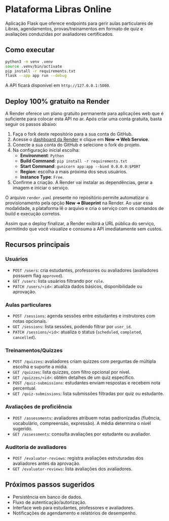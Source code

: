 # Plataforma Libras Online

Aplicação Flask que oferece endpoints para gerir aulas particulares de Libras, agendamentos, provas/treinamentos em formato de quiz e avaliações conduzidas por avaliadores certificados.

## Como executar

```bash
python3 -m venv .venv
source .venv/bin/activate
pip install -r requirements.txt
flask --app app run --debug
```

A API ficará disponível em `http://127.0.0.1:5000`.

## Deploy 100% gratuito na Render

A Render oferece um plano gratuito permanente para aplicações web que é suficiente
para colocar esta API no ar. Após criar uma conta gratuita, basta seguir os passos abaixo:

1. Faça o fork deste repositório para a sua conta do GitHub.
2. Acesse o [dashboard da Render](https://dashboard.render.com/) e clique em **New ➜ Web Service**.
3. Conecte a sua conta do GitHub e selecione o fork do projeto.
4. Na configuração inicial escolha:
   - **Environment**: `Python`
   - **Build Command**: `pip install -r requirements.txt`
   - **Start Command**: `gunicorn app:app --bind 0.0.0.0:$PORT`
   - **Region**: escolha a mais próxima dos seus usuários.
   - **Instance Type**: `Free`.
5. Confirme a criação. A Render vai instalar as dependências, gerar a imagem e iniciar o serviço.

O arquivo `render.yaml` presente no repositório permite automatizar o provisionamento
pela opção **New ➜ Blueprint** na Render. Ao usar essa modalidade, a plataforma lê
o arquivo e cria o serviço com os comandos de build e execução corretos.

Assim que o deploy finalizar, a Render exibirá a URL pública do serviço, permitindo
que você visualize e consuma a API imediatamente sem custos.

## Recursos principais

### Usuários
- `POST /users`: cria estudantes, professores ou avaliadores (avaliadores possuem flag `approved`).
- `GET /users`: lista usuários filtrando por `role`.
- `PATCH /users/<id>`: atualiza dados básicos, disponibilidade ou aprovação.

### Aulas particulares
- `POST /sessions`: agenda sessões entre estudantes e instrutores com notas opcionais.
- `GET /sessions`: lista sessões, podendo filtrar por `user_id`.
- `PATCH /sessions/<id>`: atualiza o status (`scheduled`, `completed`, `cancelled`).

### Treinamentos/Quizzes
- `POST /quizzes`: avaliadores criam quizzes com perguntas de múltipla escolha e suporte a mídia.
- `GET /quizzes`: lista quizzes, com filtro opcional por nível.
- `GET /quizzes/<id>`: obtém detalhes de um quiz específico.
- `POST /quiz-submissions`: estudantes enviam respostas e recebem nota percentual.
- `GET /quiz-submissions`: lista submissões filtradas por quiz ou estudante.

### Avaliações de proficiência
- `POST /assessments`: avaliadores atribuem notas padronizadas (fluência, vocabulário, compreensão, expressão). A média determina o nível sugerido.
- `GET /assessments`: consulta avaliações por estudante ou avaliador.

### Auditoria de avaliadores
- `POST /evaluator-reviews`: registra avaliações estruturadas dos avaliadores antes da aprovação.
- `GET /evaluator-reviews`: lista avaliações dos avaliadores.

## Próximos passos sugeridos
- Persistência em banco de dados.
- Fluxo de autenticação/autorização.
- Interface web para estudantes, professores e avaliadores.
- Notificações de agendamento e relatórios de desempenho.
